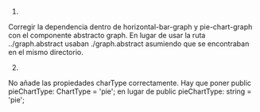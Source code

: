 1.

Corregir la dependencia dentro de horizontal-bar-graph y pie-chart-graph con el componente abstracto graph.
En lugar de usar la ruta ../graph.abstract usaban ./graph.abstract asumiendo que se encontraban en el mismo directorio.

2.

No añade las propiedades charType correctamente.
Hay que poner public pieChartType: ChartType = 'pie'; en lugar de   public pieChartType: string = 'pie';